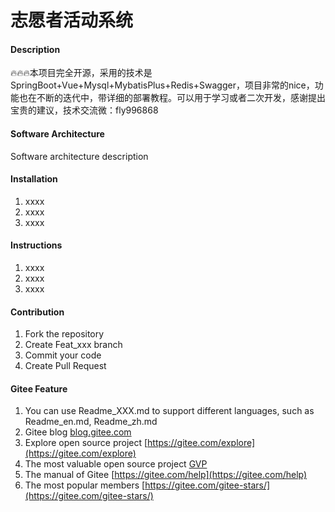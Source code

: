 # 志愿者活动系统

#### Description
🔥🔥🔥本项目完全开源，采用的技术是SpringBoot+Vue+Mysql+MybatisPlus+Redis+Swagger，项目非常的nice，功能也在不断的迭代中，带详细的部署教程。可以用于学习或者二次开发，感谢提出宝贵的建议，技术交流微：fly996868

#### Software Architecture
Software architecture description

#### Installation

1.  xxxx
2.  xxxx
3.  xxxx

#### Instructions

1.  xxxx
2.  xxxx
3.  xxxx

#### Contribution

1.  Fork the repository
2.  Create Feat_xxx branch
3.  Commit your code
4.  Create Pull Request


#### Gitee Feature

1.  You can use Readme\_XXX.md to support different languages, such as Readme\_en.md, Readme\_zh.md
2.  Gitee blog [blog.gitee.com](https://blog.gitee.com)
3.  Explore open source project [https://gitee.com/explore](https://gitee.com/explore)
4.  The most valuable open source project [GVP](https://gitee.com/gvp)
5.  The manual of Gitee [https://gitee.com/help](https://gitee.com/help)
6.  The most popular members  [https://gitee.com/gitee-stars/](https://gitee.com/gitee-stars/)
